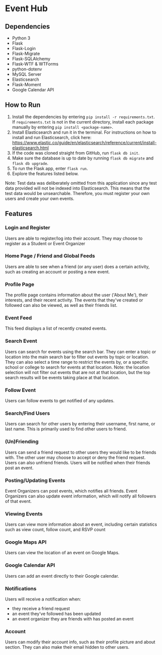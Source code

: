 # Event Hub

## Dependencies

- Python 3
- Flask
- Flask-Login
- Flask-Migrate
- Flask-SQLAlchemy
- Flask-WTF & WTForms
- python-dotenv
- MySQL Server
- Elasticsearch
- Flask-Moment
- Google Calendar API

## How to Run

1. Install the dependencies by entering `pip install -r requirements.txt`. If `requirements.txt` is not in the current directory, install each package manually by entering `pip install <package-name>`.
2. Install Elasticsearch and run it in the terminal. For instructions on how to install and run Elasticsearch, click here: https://www.elastic.co/guide/en/elasticsearch/reference/current/install-elasticsearch.html
3. If the code was cloned straight from GitHub, run `flask db init`.
4. Make sure the database is up to date by running `flask db migrate` and `flask db upgrade`.
5. To run the Flask app, enter `flask run`.
6. Explore the features listed below.

Note: Test data was deliberately omitted from this application since any test data provided will not be indexed into Elasticsearch. This means that the test data would be unsearchable. Therefore, you must register your own users and create your own events.

## Features

### Login and Register
Users are able to register/log into their account. They may choose to register as a Student or Event Organizer

### Home Page / Friend and Global Feeds
Users are able to see when a friend (or any user) does a certain activity, such as creating an account or posting a new event.

### Profile Page
The profile page contains information about the user ('About Me'), their interests, and their recent activity. The events that they've created or followed can also be viewed, as well as their friends list.

### Event Feed
This feed displays a list of recently created events.

### Search Event
Users can search for events using the search bar. They can enter a topic or location into the main search bar to filter out events by topic or location. They can also select a time range to restrict the events by, or a specific school or college to search for events at that location. Note: the location selection will not filter out events that are not at that location, but the top search results will be events taking place at that location.

### Follow Event
Users can follow events to get notified of any updates.

### Search/Find Users
Users can search for other users by entering their username, first name, or last name. This is primarily used to find other users to friend.

### (Un)Friending
Users can send a friend request to other users they would like to be friends with. The other user may choose to accept or deny the friend request. Users can also unfriend friends. Users will be notified when their friends post an event.

### Posting/Updating Events
Event Organizers can post events, which notifies all friends. Event Organizers can also update event information, which will notify all followers of that event.

### Viewing Events
Users can view more information about an event, including certain statistics such as view count, follow count, and RSVP count

### Google Maps API
Users can view the location of an event on Google Maps.

### Google Calendar API
Users can add an event directly to their Google calendar.

### Notifications
Users will receive a notification when:
- they receive a friend request
- an event they've followed has been updated
- an event organizer they are friends with has posted an event

### Account
Users can modify their account info, such as their profile picture and about section. They can also make their email hidden to other users.